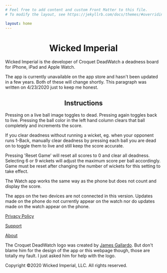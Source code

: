 ```yaml
---
# Feel free to add content and custom Front Matter to this file.
# To modify the layout, see https://jekyllrb.com/docs/themes/#overriding-theme-defaults

layout: home
---
```


# <center>Wicked Imperial

Wicked Imperial is the developer of Croquet DeadWatch a deadness board for iPhone, iPad and Apple Watch.

The app is currently unavailable on the app store and hasn't been updated in a few years. Both of these will change shortly. This paragraph was written on 4/23/2020 just to keep me honest.

## <center>Instructions

Pressing on a live ball image toggles to dead. Pressing again toggles back to live. Pressing the ball color in the left hand column clears that ball completely and increments the score.

If you clear deadness without running a wicket, eg. when your opponent runs 1-Back, manually clear deadness by pressing each ball you are dead on to toggle them to live and still keep the score accurate.

Pressing 'Reset Game' will reset all scores to 0 and clear all deadness. Selecting 6 or 9 wickets will adjust the maximum score per ball accordingly. Game must be reset after changing the number of wickets for this setting to take effect.

The Watch app works the same way as the phone but does not count and display the score.

The apps on the two devices are not connected in this version. Updates made on the phone do not currently appear on the watch nor do updates made on the watch appear on the phone.

[Privacy Policy](privacy)

[Support](support)

[About](about)

The Croquet DeadWatch logo was created by [James Gallardo](http://www.jgallardodesigns.com/). But don't blame him for the design of the app or this webpage though, those are totally my fault. I just asked him for help with the logo.

Copyright &copy;2020 Wicked Imperial, LLC. All rights reserved.
